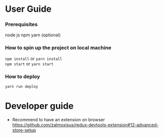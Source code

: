 # User Guide
### Prerequisites
node js
npm
yarn (optional)

### How to spin up the project on local machine
```npm install``` or ```yarn install```  
```npm start``` or ```yarn start```

### How to deploy
```yarn run deploy```


# Developer guide
- Recommend to have an extension on browser  
https://github.com/zalmoxisus/redux-devtools-extension#12-advanced-store-setup
